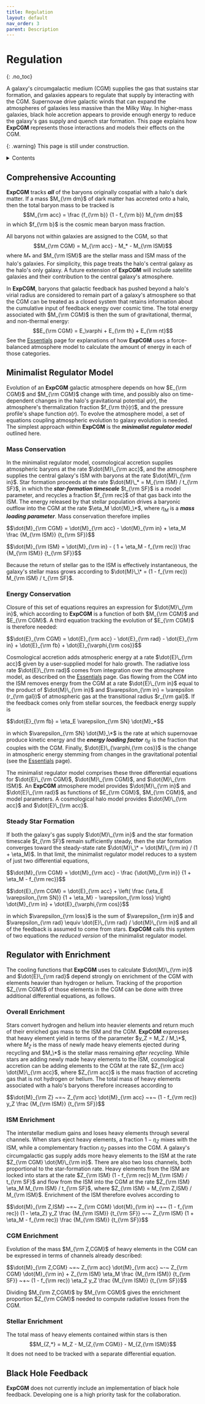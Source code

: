 ```yaml
---
title: Regulation
layout: default
nav_order: 3
parent: Description
---
```


<head>
  <title>MathJax tests</title>

  <script src="https://polyfill.io/v3/polyfill.min.js?features=es6"></script>

  <script>
    MathJax = {
     tex: {
      inlineMath: [['$', '$']],
      displayMath: [ ['$$','$$'], ["\\(","\\)"] ],
      processEscapes: true
      }
     };
  </script>

 <script id="MathJax-script" async
     src="https://cdn.jsdelivr.net/npm/mathjax@3/es5/tex-chtml.js">
  </script>
</head>

# Regulation
{: .no_toc}

A galaxy's circumgalactic medium (CGM) supplies the gas that sustains star formation, and galaxies appears to regulate that supply by interacting with the CGM. Supernovae drive galactic winds that can expand the atmospheres of galaxies less massive than the Milky Way. In higher-mass galaxies, black hole accretion appears to provide enough energy to reduce the galaxy's gas supply and quench star formation. This page explains how **ExpCGM** represents those interactions and models their effects on the CGM.

{: .warning}
This page is still under construction.

<details closed markdown="block">
  <summary>
   Contents
  </summary>
  {: .text-delta}
- TOC
{:toc}  
</details>

## Comprehensive Accounting

**ExpCGM** tracks ***all*** of the baryons originally cospatial with a halo's dark matter. If a mass $M_{\rm dm}$ of dark matter has accreted onto a halo, then the total baryon mass to be tracked is
 $$M_{\rm acc} = \frac {f_{\rm b}} {1 - f_{\rm b}} M_{\rm dm}$$
in which $f_{\rm b}$ is the cosmic mean baryon mass fraction. 

All baryons not within galaxies are assigned to the CGM, so that
  $$M_{\rm CGM} = M_{\rm acc} - M_* - M_{\rm ISM}$$
where $M_*$ and $M_{\rm ISM}$ are the stellar mass and ISM mass of the halo's galaxies. For simplicity, this page treats the halo's central galaxy as the halo's only galaxy. A future extension of **ExpCGM** will include satellite galaxies and their contribution to the central galaxy's atmosphere.

In **ExpCGM**, baryons that galactic feedback has pushed beyond a halo's virial radius are considered to remain part of a galaxy's atmosphere so that the CGM can be treated as a closed system that retains information about the cumulative input of feedback energy over cosmic time. The total energy associated with $M_{\rm CGM}$ is then the sum of gravitational, thermal, and non-thermal energy:
  $$E_{\rm CGM} = E_\varphi + E_{\rm th} + E_{\rm nt}$$
See the [Essentials](Essentials) page for explanations of how **ExpCGM** uses a force-balanced atmosphere model to calculate the amount of energy in each of those categories.  

## Minimalist Regulator Model

Evolution of an **ExpCGM** galactic atmosphere depends on how $E_{\rm CGM}$ and $M_{\rm CGM}$ change with time, and possibly also on time-dependent changes in the halo's gravitational potential $\varphi(r)$, the atmosphere's thermalization fraction $f_{\rm th}(r)$, and the pressure profile's shape function $\alpha(r)$. To evolve the atmosphere model, a set of equations coupling atmospheric evolution to galaxy evolution is needed. The simplest approach within **ExpCGM** is the ***minimalist regulator model*** outlined here.

### Mass Conservation

In the minimalist regulator model, cosmological accretion supplies atmospheric baryons at the rate $\dot{M}\_{\rm acc}$, and the atmosphere supplies the central galaxy's ISM with baryons at the rate $\dot{M}\_{\rm in}$. Star formation proceeds at the rate $\dot{M}\_* = M_{\rm ISM} / t_{\rm SF}$, in which the ***star-formation timescale*** $t_{\rm SF}$ is a model parameter, and recycles a fraction $f_{\rm rec}$ of that gas back into the ISM. The energy released by that stellar population drives a baryonic outflow into the CGM at the rate $\eta_M \dot{M}_\*$, where $\eta_M$ is a ***mass loading parameter***. Mass conservation therefore implies

<p>
  $$\dot{M}_{\rm CGM} = \dot{M}_{\rm acc} - \dot{M}_{\rm in} + \eta_M \frac {M_{\rm ISM}} {t_{\rm SF}}$$
</p>

<p>
  $$\dot{M}_{\rm ISM} = \dot{M}_{\rm in} - ( 1 + \eta_M - f_{\rm rec}) \frac {M_{\rm ISM}} {t_{\rm SF}}$$
</p>

Because the return of stellar gas to the ISM is effectively instantaneous, the galaxy's stellar mass grows according to $\dot{M}\_\* = (1 - f_{\rm rec}) M_{\rm ISM} / t_{\rm SF}$. 

### Energy Conservation

Closure of this set of equations requires an expression for $\dot{M}\_{\rm in}$, which according to **ExpCGM** is a function of both $M_{\rm CGM}$ and $E_{\rm CGM}$. A third equation tracking the evolution of $E_{\rm CGM}$ is therefore needed:

<p>
  $$\dot{E}_{\rm CGM} = \dot{E}_{\rm acc} - \dot{E}_{\rm rad} - \dot{E}_{\rm in} + \dot{E}_{\rm fb} + \dot{E}_{\varphi,{\rm cos}}$$
</p>

Cosmological accretion adds atmospheric energy at a rate $\dot{E}\_{\rm acc}$ given by a user-supplied model for halo growth. The radiative loss rate $\dot{E}\_{\rm rad}$ comes from integration over the atmosphere model, as described on the [Essentials](Essentials) page. Gas flowing from the CGM into the ISM removes energy from the CGM at a rate $\dot{E}\_{\rm in}$ equal to the product of $\dot{M}\_{\rm in}$ and $\varepsilon_{\rm in} = \varepsilon (r_{\rm gal})$ of atmospheric gas at the transitional radius $r_{\rm gal}$. If the feedback comes only from stellar sources, the feedback energy supply is 

<p>
  $$\dot{E}_{\rm fb} = \eta_E \varepsilon_{\rm SN} \dot{M}_*$$
</p>

in which $\varepsilon_{\rm SN} \dot{M}_\*$ is the rate at which supernovae produce kinetic energy and the ***energy loading factor*** $\eta_E$ is the fraction that couples with the CGM. Finally, $\dot{E}\_{\varphi,{\rm cos}}$ is the change in atmospheric energy stemming from changes in the gravitational potential (see the [Essentials](Essentials) page).

The minimalist regulator model comprises these three differential equations for $\dot{E}\_{\rm CGM}$, $\dot{M}\_{\rm CGM}$, and $\dot{M}\_{\rm ISM}$. An **ExpCGM** atmosphere model provides $\dot{M}\_{\rm in}$ and $\dot{E}\_{\rm rad}$ as functions of $E_{\rm CGM}$, $M_{\rm CGM}$, and model parameters. A cosmological halo model provides $\dot{M}\_{\rm acc}$ and $\dot{E}\_{\rm acc}$. 

### Steady Star Formation

If both the galaxy's gas supply $\dot{M}\_{\rm in}$ and the star formation timescale $t_{\rm SF}$ remain sufficiently steady, then the star formation converges toward the steady-state rate $\dot{M}\_\* = \dot{M}\_{\rm in} / (1 + \eta_M)$. In that limit, the minimalist regulator model reduces to a system of just two differential equations,  

<p>
  $$\dot{M}_{\rm CGM} = \dot{M}_{\rm acc} - \frac {\dot{M}_{\rm in}} {1 + \eta_M - f_{\rm rec}}$$
</p>

<p>
  $$\dot{E}_{\rm CGM} = \dot{E}_{\rm acc} + \left( \frac {\eta_E \varepsilon_{\rm SN}} {1 + \eta_M} - \varepsilon_{\rm loss} \right) \dot{M}_{\rm in} + \dot{E}_{\varphi,{\rm cos}}$$
</p>

in which $\varepsilon_{\rm loss}$ is the sum of $\varepsilon_{\rm in}$ and $\varepsilon_{\rm rad} \equiv \dot{E}\_{\rm rad} / \dot{M}\_{\rm in}$ and all of the feedback is assumed to come from stars. **ExpCGM** calls this system of two equations the *reduced version* of the minimalist regulator model.


## Regulator with Enrichment

The cooling functions that **ExpCGM** uses to calculate $\dot{M}\_{\rm in}$ and $\dot{E}\_{\rm rad}$ depend strongly on enrichment of the CGM with elements heavier than hydrogen or helium. Tracking of the proportion $Z_{\rm CGM}$ of those elements in the CGM can be done with three additional differential equations, as follows.

### Overall Enrichment

Stars convert hydrogen and helium into heavier elements and return much of their enriched gas mass to the ISM and the CGM. **ExpCGM** expresses that heavy element yield in terms of the parameter $y_Z = M_Z / M_\*$, where $M_Z$ is the mass of newly made heavy elements ejected during recycling and $M_\*$ is the stellar mass remaining *after recycling*. While stars are adding newly made heavy elements to the ISM, cosmological accretion can be adding elements to the CGM at the rate $Z_{\rm acc} \dot{M}\_{\rm acc}$, where $Z_{\rm acc}$ is the mass fraction of accreting gas that is not hydrogen or helium. The total mass of heavy elements associated with a halo's baryons therefore increases according to

<p>
  $$\dot{M}_{\rm Z} ~=~ Z_{\rm acc} \dot{M}_{\rm acc} ~+~ (1 - f_{\rm rec}) y_Z \frac {M_{\rm ISM}} {t_{\rm SF}}$$
</p>

### ISM Enrichment

The interstellar medium gains and loses heavy elements through several channels. When stars eject heavy elements, a fraction $1 - \eta_Z$ mixes with the ISM, while a complementary fraction $\eta_Z$ passes into the CGM. A galaxy's circumgalactic gas supply adds more heavy elements to the ISM at the rate $Z_{\rm CGM} \dot{M}\_{\rm in}$. There are also two loss channels, both proportional to the star-formation rate. Heavy elements from the ISM are locked into stars at the rate $Z_{\rm ISM} (1 - f_{\rm rec}) M_{\rm ISM} / t_{\rm SF}$ and flow from the ISM into the CGM at the rate $Z_{\rm ISM} \eta_M M_{\rm ISM} / t_{\rm SF}$, where $Z_{\rm ISM} = M_{\rm Z,ISM} / M_{\rm ISM}$. Enrichment of the ISM therefore evolves according to 

<p>
  $$\dot{M}_{\rm Z,ISM} ~=~ Z_{\rm CGM} \dot{M}_{\rm in} ~+~ (1 - f_{\rm rec}) (1 - \eta_Z) y_Z \frac {M_{\rm ISM}} {t_{\rm SF}} ~-~ Z_{\rm ISM} (1 + \eta_M - f_{\rm rec}) \frac {M_{\rm ISM}} {t_{\rm SF}}$$
</p>

### CGM Enrichment

Evolution of the mass $M_{\rm Z,CGM}$ of heavy elements in the CGM  can be expressed in terms of channels already described:

<p>
  $$\dot{M}_{\rm Z,CGM} ~=~ Z_{\rm acc} \dot{M}_{\rm acc} ~-~ Z_{\rm CGM} \dot{M}_{\rm in} + Z_{\rm ISM} \eta_M \frac {M_{\rm ISM}} {t_{\rm SF}} ~+~ (1 - f_{\rm rec}) \eta_Z y_Z \frac {M_{\rm ISM}} {t_{\rm SF}}$$
</p>

Dividing $M_{\rm Z,CGM}$ by $M_{\rm CGM}$ gives the enrichment proportion $Z_{\rm CGM}$ needed to compute radiative losses from the CGM.

### Stellar Enrichment

The total mass of heavy elements contained within stars is then
  $$M_{Z,*} = M_Z - M_{Z,{\rm CGM}} - M_{Z,{\rm ISM}}$$
It does not need to be tracked with a separate differential equation.

## Black Hole Feedback

**ExpCGM** does not currently include an implementation of black hole feedback. Developing one is a high priority task for the collaboration.




